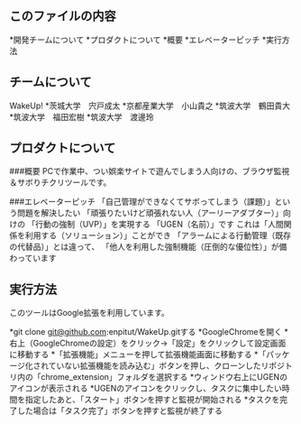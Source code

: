 このファイルの内容
---------------------
  *開発チームについて
  *プロダクトについて
    *概要
    *エレベーターピッチ
  *実行方法

チームについて
---------------------
WakeUp!
  *茨城大学　宍戸成太
  *京都産業大学　小山貴之
  *筑波大学　鶴田貴大
  *筑波大学　福田宏樹
  *筑波大学　渡邊玲

プロダクトについて
---------------------

###概要
PCで作業中、つい娯楽サイトで遊んでしまう人向けの、ブラウザ監視＆サボりチクリツールです。

###エレベーターピッチ
  「自己管理ができなくてサボってしまう（課題）」という問題を解決したい
  「頑張りたいけど頑張れない人（アーリーアダブター）」向けの
  「行動の強制（UVP）」を実現する
  「UGEN（名前）」です
  これは「人間関係を利用する（ソリューション）」ことができ
  「アラームによる行動管理（既存の代替品）」とは違って、
  「他人を利用した強制機能（圧倒的な優位性）」が備わっています

実行方法
---------------------
このツールはGoogle拡張を利用しています。

  *git clone git@github.com:enpitut/WakeUp.gitする
  *GoogleChromeを開く
  *右上（GoogleChromeの設定）をクリック→「設定」をクリックして設定画面に移動する
  *「拡張機能」メニューを押して拡張機能画面に移動する
  *「パッケージ化されていない拡張機能を読み込む」ボタンを押し、クローンしたリポジトリ内の「chrome_extension」フォルダを選択する
  *ウィンドウ右上にUGENのアイコンが表示される
  *UGENのアイコンをクリックし、タスクに集中したい時間を指定したあと、「スタート」ボタンを押すと監視が開始される
  *タスクを完了した場合は「タスク完了」ボタンを押すと監視が終了する
